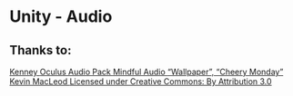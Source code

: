 # Unity - Audio

## Thanks to:

<a href="https://kenney.nl/" target="_blank"> Kenney </a>
<a href="https://developer.oculus.com/downloads/package/oculus-audio-pack-1/" target="_blank"> Oculus Audio Pack  </a>
<a href="https://mindful-audio.com/" target="_blank"> Mindful Audio </a>
<a href="incompetech.com" target="_blank"> “Wallpaper”, “Cheery Monday” Kevin MacLeod </a>
<a href="http://creativecommons.org/licenses/by/3.0/" target="_blank"> Licensed under Creative Commons: By Attribution 3.0 </a>